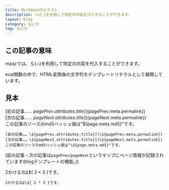 ```yaml
---
title: Markdown代入テスト
description: \${~}を利用して特定の内容を代入することができます。
layout: blog
category: なにか
tag: なにか
---
```


## この記事の意味

maqzでは、＄{~}を利用して特定の内容を代入することができます。

eval関数の中で、HTML変換後の文字列をテンプレートリテラルとして展開しています。

## 見本

[前の記事…… ${pagePrev.attributes.title}](${pagePrev.meta.permalink})  
[次の記事…… ${pageNext.attributes.title}](${pageNext.meta.permalink})  
この記事のソースのmd5ハッシュ値は"${page.meta.md5}"です。

```
[前の記事…… \${pagePrev.attributes.title}](\${pagePrev.meta.permalink})  
[次の記事…… \${pageNext.attributes.title}](\${pageNext.meta.permalink})  
この記事のソースのmd5ハッシュ値は"\${page.meta.md5}"です。
```

(前の記事・次の記事は`pagePrev`/`pageNext`というマップにページ情報が記録されています(blogテンプレートの機能。))

2かける3は${ 2 * 3 }です。

```
2かける3は\${ 2 * 3 }です。
```